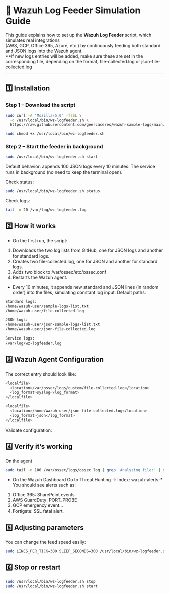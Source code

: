 # 🧩 Wazuh Log Feeder Simulation Guide

This guide explains how to set up the **Wazuh Log Feeder** script, which simulates real integrations  
(AWS, GCP, Office 365, Azure, etc.) by continuously feeding both standard and JSON logs into the Wazuh agent.  
**If new logs entries will be added, make sure these are set in the corresponding file, depending on the format, file-collected.log or json-file-collected.log

---

## 1️⃣ Installation

### Step 1 – Download the script
```bash
sudo curl -A "Mozilla/5.0" -fsSL \
  -o /usr/local/bin/wz-logfeeder.sh \
  https://raw.githubusercontent.com/geercaceres/wazuh-sample-logs/main/wz-logfeeder.sh

sudo chmod +x /usr/local/bin/wz-logfeeder.sh

```

### Step 2 – Start the feeder in background
```bash
sudo /usr/local/bin/wz-logfeeder.sh start
```
Default behavior: appends 100 JSON logs every 10 minutes.
The service runs in background (no need to keep the terminal open).

Check status:
```bash
sudo /usr/local/bin/wz-logfeeder.sh status
```
Check logs:
```bash
tail -n 20 /var/log/wz-logfeeder.log
```


## 2️⃣ How it works

- On the first run, the script:
1. Downloads the two log lists from GitHub, one for JSON logs and another for standard logs.
2. Creates two file-collected.log, one for JSON and another for standard logs.
3. Adds two <localfile> block to /var/ossec/etc/ossec.conf
4. Restarts the Wazuh agent.

- Every 10 minutes, it appends new standard and JSON lines (in random order) into the files, simulating constant log input.
Default paths:
```bash
Standard logs:
/home/wazuh-user/sample-logs-list.txt
/home/wazuh-user/file-collected.log

JSON logs:
/home/wazuh-user/json-sample-logs-list.txt
/home/wazuh-user/json-file-collected.log

Service logs:
/var/log/wz-logfeeder.log
```
## 3️⃣ Wazuh Agent Configuration

The correct <localfile> entry should look like:

```bash
<localfile>
  <location>/var/ossec/logs/custom/file-collected.log</location>
  <log_format>syslog</log_format>
</localfile>

<localfile>
  <location>/home/wazuh-user/json-file-collected.log</location>
  <log_format>json</log_format>
</localfile>

```

Validate configuration:

## 4️⃣ Verify it’s working
On the agent
```bash
sudo tail -n 100 /var/ossec/logs/ossec.log | grep 'Analyzing file:' | grep file-collected
```
- On the Wazuh Dashboard
Go to Threat Hunting → Index: wazuh-alerts-*
You should see alerts such as:

1. Office 365: SharePoint events
2. AWS GuardDuty: PORT_PROBE
3. GCP emergency event...
4. Fortigate: SSL fatal alert.

## 5️⃣ Adjusting parameters
You can change the feed speed easily:
```bash
sudo LINES_PER_TICK=300 SLEEP_SECONDS=300 /usr/local/bin/wz-logfeeder.sh start
```

## 6️⃣ Stop or restart
```bash
sudo /usr/local/bin/wz-logfeeder.sh stop
sudo /usr/local/bin/wz-logfeeder.sh start
```
